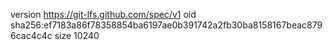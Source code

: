 version https://git-lfs.github.com/spec/v1
oid sha256:ef7183a86f78358854ba6197ae0b391742a2fb30ba8158167beac8796cac4c4c
size 10240
